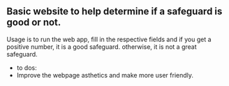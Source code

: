 ## Basic website to help determine if a safeguard is good or not. ##

Usage is to run the web app, fill in the respective fields and if you get a positive number, it is a good safeguard. otherwise, it is not a great safeguard. 


- to dos:
 - Improve the webpage asthetics and make more user friendly. 


